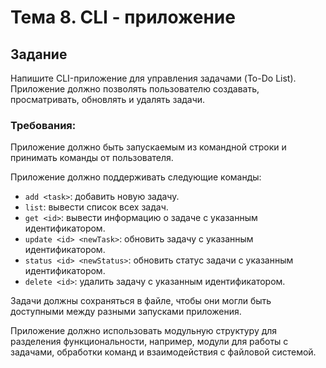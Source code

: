 # Тема 8. CLI - приложение
## Задание
Напишите CLI-приложение для управления задачами (To-Do List).
Приложение должно позволять пользователю создавать, просматривать, обновлять  и удалять задачи.

### Требования:
Приложение должно быть запускаемым из командной строки и принимать команды от пользователя.

Приложение должно поддерживать следующие команды:

- `add <task>`: добавить новую задачу.
- `list`: вывести список всех задач.
- `get <id>`: вывести информацию о задаче с указанным идентификатором.
- `update <id> <newTask>`: обновить задачу с указанным идентификатором.
- `status <id> <newStatus>`: обновить статус задачи с указанным идентификатором.
- `delete <id>`: удалить задачу с указанным идентификатором.

Задачи должны сохраняться в файле, чтобы они могли быть доступными между разными запусками приложения.

Приложение должно использовать модульную структуру для разделения функциональности, например, модули для работы с задачами, обработки команд и взаимодействия с файловой системой.